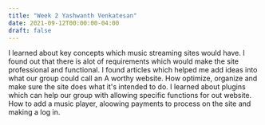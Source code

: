 ```yaml
---
title: "Week 2 Yashwanth Venkatesan"
date: 2021-09-12T00:00:00-04:00
draft: false
---
```


I learned about key concepts which music streaming sites would have. I found out that there is alot of requirements which would make the site professional and functional. I found
articles which helped me add ideas into what our group could call an A worthy website. How optimize, organize and make sure the site does what it's intended to do. I learned about
plugins which can help our group with allowing specific functions for out website. How to add a music player, aloowing payments to process on the site and making a log in.
